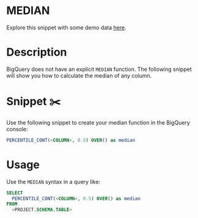 # MEDIAN

Explore this snippet with some demo data [here](https://count.co/n/7XpUfYUH9p6?vm=e).

# Description
BigQuery does not have an explicit `MEDIAN` function. The following snippet will show you how to calculate the median of any column. 


# Snippet ✂️
Use the following snippet to create your median function in the BigQuery console: 

```sql
PERCENTILE_CONT(<COLUMN>, 0.5) OVER() as median
```


# Usage
Use the `MEDIAN` syntax in a query like:

```sql
SELECT
  PERCENTILE_CONT(<COLUMN>, 0.5) OVER() as median
FROM
  <PROJECT.SCHEMA.TABLE>
```